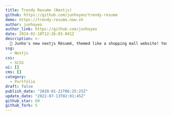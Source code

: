 ```yaml
---
title: Trendy Resume (Nextjs)
github: https://github.com/junhoyeo/trendy-resume
demo: https://trendy-resume.now.sh
author: junhoyeo
author_link: https://github.com/junhoyeo
date: 2024-02-18T12:26:03.041Z
description: >-
  👋 Junho's new nextjs Résumé, themed like a shopping mall website! You can make your own with this template too 🔥
ssg:
  - Nextjs
css:
  - SCSS
ui: []
cms: []
category:
  - Portfolio
draft: false
publish_date: "2020-01-21T06:25:25Z"
update_date: "2022-07-13T02:01:45Z"
github_star: 69
github_fork: 5
---
```

